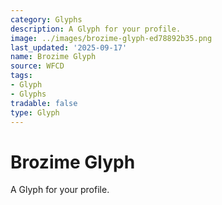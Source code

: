 ```yaml
---
category: Glyphs
description: A Glyph for your profile.
image: ../images/brozime-glyph-ed78892b35.png
last_updated: '2025-09-17'
name: Brozime Glyph
source: WFCD
tags:
- Glyph
- Glyphs
tradable: false
type: Glyph
---
```


# Brozime Glyph

A Glyph for your profile.

